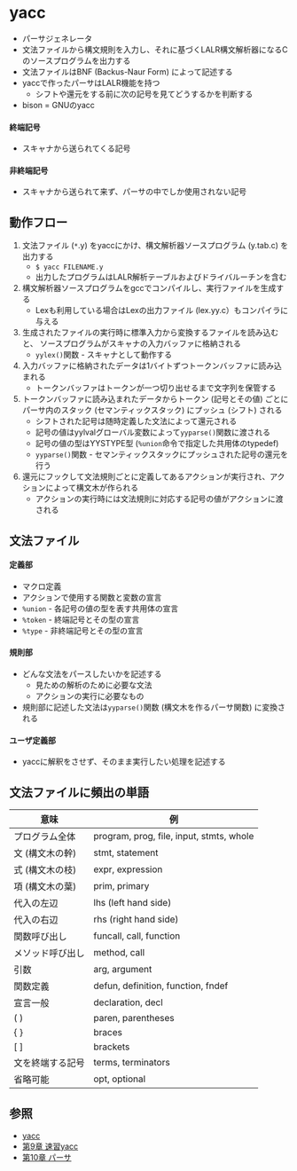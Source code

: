 # yacc
- パーサジェネレータ
- 文法ファイルから構文規則を入力し、それに基づくLALR構文解析器になるCのソースプログラムを出力する
- 文法ファイルはBNF (Backus-Naur Form) によって記述する
- yaccで作ったパーサはLALR機能を持つ
  - シフトや還元をする前に次の記号を見てどうするかを判断する
- bison = GNUのyacc

#### 終端記号
- スキャナから送られてくる記号

#### 非終端記号
- スキャナから送られて来ず、パーサの中でしか使用されない記号

## 動作フロー
1. 文法ファイル (`*`.y) をyaccにかけ、構文解析器ソースプログラム (y.tab.c) を出力する
    - `$ yacc FILENAME.y`
    - 出力したプログラムはLALR解析テーブルおよびドライバルーチンを含む
2. 構文解析器ソースプログラムをgccでコンパイルし、実行ファイルを生成する
    - Lexも利用している場合はLexの出力ファイル (lex.yy.c）もコンパイラに与える
3. 生成されたファイルの実行時に標準入力から変換するファイルを読み込むと、
   ソースプログラムがスキャナの入力バッファに格納される
    - `yylex()`関数 - スキャナとして動作する
4. 入力バッファに格納されたデータは1バイトずつトークンバッファに読み込まれる
    - トークンバッファはトークンが一つ切り出せるまで文字列を保管する
5. トークンバッファに読み込まれたデータからトークン (記号とその値) ごとに
   パーサ内のスタック (セマンティックスタック) にプッシュ (シフト) される
    - シフトされた記号は随時定義した文法によって還元される
    - 記号の値はyylvalグローバル変数によって`yyparse()`関数に渡される
    - 記号の値の型はYYSTYPE型 (`%union`命令で指定した共用体のtypedef)
    - `yyparse()`関数 - セマンティックスタックにプッシュされた記号の還元を行う
4. 還元にフックして文法規則ごとに定義してあるアクションが実行され、アクションによって構文木が作られる
    - アクションの実行時には文法規則に対応する記号の値がアクションに渡される

## 文法ファイル
#### 定義部
- マクロ定義
- アクションで使用する関数と変数の宣言
- `%union` - 各記号の値の型を表す共用体の宣言
- `%token` - 終端記号とその型の宣言
- `%type` - 非終端記号とその型の宣言

#### 規則部
- どんな文法をパースしたいかを記述する
  - 見ための解析のために必要な文法
  - アクションの実行に必要なもの
- 規則部に記述した文法は`yyparse()`関数 (構文木を作るパーサ関数) に変換される

#### ユーザ定義部
- yaccに解釈をさせず、そのまま実行したい処理を記述する

## 文法ファイルに頻出の単語

| 意味             | 例                                       |
| -                | -                                        |
| プログラム全体   | program, prog, file, input, stmts, whole |
| 文 (構文木の幹)  | stmt, statement                          |
| 式 (構文木の枝)  | expr, expression                         |
| 項 (構文木の葉)  | prim, primary                            |
| 代入の左辺       | lhs (left hand side)                     |
| 代入の右辺       | rhs (right hand side)                    |
| 関数呼び出し     | funcall, call, function                  |
| メソッド呼び出し | method, call                             |
| 引数             | arg, argument                            |
| 関数定義         | defun, definition, function, fndef       |
| 宣言一般         | declaration, decl                        |
| ( )              | paren, parentheses                       |
| { }              | braces                                   |
| [ ]              | brackets                                 |
| 文を終端する記号 | terms, terminators                       |
| 省略可能         | opt, optional                            |

## 参照
- [yacc](https://ja.wikipedia.org/wiki/Yacc)
- [第9章 速習yacc](https://i.loveruby.net/ja/rhg/book/yacc.html)
- [第10章 パーサ](https://i.loveruby.net/ja/rhg/book/parser.html)

